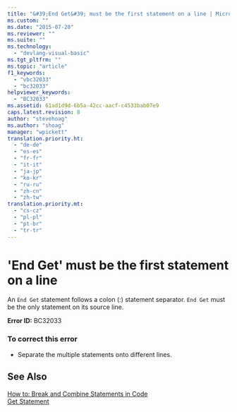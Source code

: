 ```yaml
---
title: "&#39;End Get&#39; must be the first statement on a line | Microsoft Docs"
ms.custom: ""
ms.date: "2015-07-20"
ms.reviewer: ""
ms.suite: ""
ms.technology: 
  - "devlang-visual-basic"
ms.tgt_pltfrm: ""
ms.topic: "article"
f1_keywords: 
  - "vbc32033"
  - "bc32033"
helpviewer_keywords: 
  - "BC32033"
ms.assetid: 61ad1d9d-6b5a-42cc-aacf-c4533bab07e9
caps.latest.revision: 8
author: "stevehoag"
ms.author: "shoag"
manager: "wpickett"
translation.priority.ht: 
  - "de-de"
  - "es-es"
  - "fr-fr"
  - "it-it"
  - "ja-jp"
  - "ko-kr"
  - "ru-ru"
  - "zh-cn"
  - "zh-tw"
translation.priority.mt: 
  - "cs-cz"
  - "pl-pl"
  - "pt-br"
  - "tr-tr"
---
```

# &#39;End Get&#39; must be the first statement on a line
An `End Get` statement follows a colon (:) statement separator. `End Get` must be the only statement on its source line.  
  
 **Error ID:** BC32033  
  
### To correct this error  
  
-   Separate the multiple statements onto different lines.  
  
## See Also  
 [How to: Break and Combine Statements in Code](http://msdn.microsoft.com/Library/dea01dad-a8ac-484a-bb3a-8c45a1b1eccc)   
 [Get Statement](/dotnet/visual-basic/language-reference/statements/get-statement)